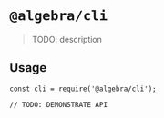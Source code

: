 # `@algebra/cli`

> TODO: description

## Usage

```
const cli = require('@algebra/cli');

// TODO: DEMONSTRATE API
```
